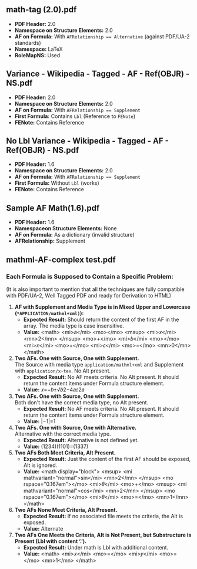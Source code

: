 ## **math-tag (2.0).pdf**
- **PDF Header:** 2.0
- **Namespace on Structure Elements:** 2.0
- **AF on Formula:** With `AFRelationship == Alternative` (against PDF/UA-2 standards)
- **Namespace:** LaTeX
- **RoleMapNS:** Used

## **Variance - Wikipedia - Tagged - AF - Ref(OBJR) - NS.pdf**
- **PDF Header:** 2.0
- **Namespace on Structure Elements:** 2.0
- **AF on Formula:** With `AFRelationship == Supplement`
- **First Formula:** Contains `Lbl` (Reference to `FENote`)
- **FENote:** Contains Reference

## **No Lbl Variance - Wikipedia - Tagged - AF - Ref(OBJR) - NS.pdf**
- **PDF Header:** 1.6
- **Namespace on Structure Elements:** 2.0
- **AF on Formula:** With `AFRelationship == Supplement`
- **First Formula:** Without `Lbl` (works)
- **FENote:** Contains Reference

## **Sample AF Math(1.6).pdf**
- **PDF Header:** 1.6
- **Namespaceon Structure Elements:** None
- **AF on Formula:** As a dictionary (invalid structure)
- **AFRelationship:** Supplement

## mathml-AF-complex test.pdf
### Each Formula is Supposed to Contain a Specific Problem:
(It is also important to mention that all the techniques are fully compatible with PDF/UA-2, Well Tagged PDF and ready for Derivation to HTML)

1. **AF with Supplement and Media Type is in Mixed Upper and Lowercase (`*APPLICATION/mathml+xml)`):**
   - **Expected Result:** Should return the content of the first AF in the array. The media type is case insensitive.
   - **Value:** \<math\> \<mi\>&#x1d44e;\</mi\> \<mo\>&#x2062;\</mo\> \<msup\> \<mi\>&#x1d465;\</mi\> \<mn\>2\</mn\> \</msup\> \<mo\>+\</mo\> \<mi\>&#x1d44f;\</mi\> \<mo\>&#x2062;\</mo\> \<mi\>&#x1d465;\</mi\> \<mo\>+\</mo\> \<mi\>&#x1d450;\</mi\> \<mo\>=\</mo\> \<mn\>0\</mn\> \</math\>
2. **Two AFs. One with Source, One with Supplement.**  
   The Source with media type `application/mathml+xml` and Supplement with `application/x-tex`. No Alt present.
   - **Expected Result:**  No AF meets criteria. No Alt present. It should return the content items under Formula structure element.
   - **Value:** 𝑥=−𝑏±√𝑏2−4𝑎𝑐2𝑎
3. **Two AFs. One with Source, One with Supplement.**  
   Both don't have the correct media type, no Alt present.
   - **Expected Result:** No AF meets criteria. No Alt present. It should return the content items under Formula structure element.
   - **Value:** |−1|=1
4. **Two AFs. One with Source, One with Alternative.**  
   Alternative with the correct media type.
   - **Expected Result:**  Alternative is not defined yet.
   - **Value:** (1234)(1101)=(1337)
5. **Two AFs Both Meet Criteria, Alt Present.**
   - **Expected Result:** Just the content of the first AF should be exposed, Alt is ignored.
   - **Value:** \<math display="block"\> \<msup\> \<mi mathvariant="normal"\>sin\</mi\> \<mn\>2\</mn\> \</msup\> \<mo rspace="0.167em"\>&#x2061;\</mo\> \<mi\>&#x1d703;\</mi\> \<mo\>+\</mo\> \<msup\> \<mi mathvariant="normal"\>cos\</mi\> \<mn\>2\</mn\> \</msup\> \<mo rspace="0.167em"\>&#x2061;\</mo\> \<mi\>&#x1d703;\</mi\> \<mo\>=\</mo\> \<mn\>1\</mn\> \</math\>
6. **Two AFs None Meet Criteria, Alt Present.**
   - **Expected Result:** If no associated file meets the criteria, the Alt is exposed.  
   - **Value:** Alternate
7. **Two AFs One Meets the Criteria, Alt is Not Present, but Substructure is Present (Lbl with content ‘.’).**
   - **Expected Result:** Under math is Lbl with additional content.
   - **Value:** \<math\> \<mi\>&#x1d465;\</mi\> \<mo\>=\</mo\> \<mi\>&#x1d466;\</mi\> \<mo\>=\</mo\> \<mn\>1\</mn\> \</math\>
